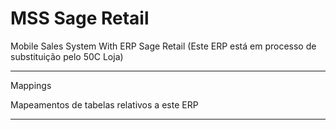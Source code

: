 # MSS Sage Retail
Mobile Sales System With ERP Sage Retail (Este ERP está em processo de substituição pelo 50C Loja)

******************************************************************************

Mappings

Mapeamentos de tabelas relativos a este ERP

******************************************************************************
